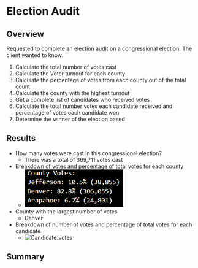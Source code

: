 # Election Audit

## Overview
Requested to complete an election audit on a congressional election. The client wanted to know:
1. Calculate the total number of votes cast
2. Calculate the Voter turnout for each county
3. Calculate the percentage of votes from each county out of the total count
4. Calculate the county with the highest turnout
5. Get a complete list of candidates who received votes
6. Calculate the total number votes each candidate received and percentage of votes each candidate won
7. Determine the winner of the election based

## Results
* How many votes were cast in this congressional election?
    - There was a total of 369,711 votes cast
* Breakdown of votes and percentage of total votes for each county
    - ![County_Votes](https://github.com/Drakeblaze10/Election-Analysis/blob/main/Resources/County%20votes.PNG)
* County with the largest number of votes
    - Denver
* Breakdown of number of votes and percentage of total votes for each candidate
    - ![Candidate_votes]()

## Summary